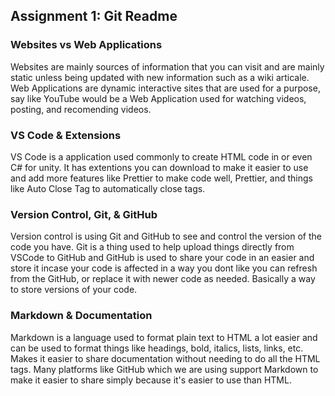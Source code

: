 ## Assignment 1: Git Readme

### Websites vs Web Applications

Websites are mainly sources of information that you can visit and are mainly static unless being updated with new information such as a wiki articale.
Web Applications are dynamic interactive sites that are used for a purpose, say like YouTube would be a Web Application used for watching videos, posting, and recomending videos.

### VS Code & Extensions

VS Code is a application used commonly to create HTML code in or even C# for unity. It has extentions you can download to make it easier to use and add more features like Prettier to make code well, Prettier, and things like Auto Close Tag to automatically close tags.

### Version Control, Git, & GitHub

Version control is using Git and GitHub to see and control the version of the code you have. Git is a thing used to help upload things directly from VSCode to GitHub and GitHub is used to share your code in an easier and store it incase your code is affected in a way you dont like you can refresh from the GitHub, or replace it with newer code as needed. Basically a way to store versions of your code.

### Markdown & Documentation

Markdown is a language used to format plain text to HTML a lot easier and can be used to format things like headings, bold, italics, lists, links, etc. Makes it easier to share documentation without needing to do all the HTML tags. Many platforms like GitHub which we are using support Markdown to make it easier to share simply because it's easier to use than HTML.
